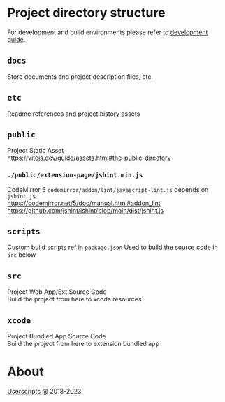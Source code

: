 # Project directory structure
For development and build environments please refer to [development guide](dev.md).

## `docs`
Store documents and project description files, etc.

## `etc`
Readme references and project history assets

## `public`
Project Static Asset  
https://vitejs.dev/guide/assets.html#the-public-directory

### `./public/extension-page/jshint.min.js`
CodeMirror 5 `codemirror/addon/lint/javascript-lint.js` depends on `jshint.js`  
https://codemirror.net/5/doc/manual.html#addon_lint  
https://github.com/jshint/jshint/blob/main/dist/jshint.js

## `scripts`
Custom build scripts ref in `package.json`
Used to build the source code in `src` below

## `src`
Project Web App/Ext Source Code  
Build the project from here to xcode resources

## `xcode`
Project Bundled App Source Code  
Build the project from here to extension bundled app

# About
[Userscripts](https://github.com/quoid/userscripts) @ 2018-2023
